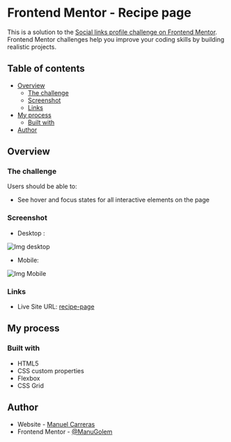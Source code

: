 # Frontend Mentor - Recipe page

This is a solution to the [Social links profile challenge on Frontend Mentor](https://www.frontendmentor.io/challenges/social-links-profile-UG32l9m6dQ). Frontend Mentor challenges help you improve your coding skills by building realistic projects. 

## Table of contents
- [Overview](#overview)
  - [The challenge](#the-challenge)
  - [Screenshot](#screenshot)
  - [Links](#links)
- [My process](#my-process)
  - [Built with](#built-with)
- [Author](#author)
## Overview
### The challenge

Users should be able to:

- See hover and focus states for all interactive elements on the page

### Screenshot

- Desktop :

![Img desktop]()

- Mobile:

![Img Mobile]()
### Links
- Live Site URL: [recipe-page]()
## My process
### Built with
- HTML5
- CSS custom properties
- Flexbox
- CSS Grid
## Author
- Website - [Manuel Carreras](https://manuelcarreras.netlify.app/)
- Frontend Mentor - [@ManuGolem](https://www.frontendmentor.io/profile/ManuGolem)